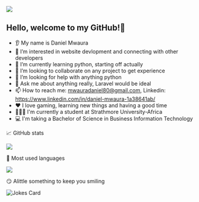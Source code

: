 ![](https://tenor.com/view/gaming-gif-gif-19995452)

## Hello, welcome to my GitHub!👋


* 👂 My name is Daniel Mwaura
* 👀 I’m interested in website devlopment and connecting with other developers
* 🌱 I’m currently learning python, starting off actually
* 🤝 I’m looking to collaborate on any project to get experience
* 🤔 I’m looking for help with anything python
* 💬 Ask me about anything really, Laravel would be ideal
* 📫 How to reach me: mwauradaniel80@gmail.com, Linkedin: https://www.linkedin.com/in/daniel-mwaura-1a38641ab/
* ❤️ I love gaming, learning new things and having a good time
* 👨🏿‍🎓 I'm currently a student at Strathmore University-Africa
* 💻 I'm taking a Bachelor of Science in Business Information Technology 
<!---
mwaura21/mwaura21 is a ✨ special ✨ repository because its `README.md` (this file) appears on your GitHub profile.
You can click the Preview link to take a look at your changes.
--->

📈 GitHub stats

<img src="https://github-readme-stats.vercel.app/api?username=mwaura21&show_icons=true&theme=outrun"/>

:thinking: Most used languages

<img src="https://github-readme-stats.vercel.app/api/top-langs?username=mwaura21&layout=compact&theme=outrun"/>

:smirk: Alittle something to keep you smiling 

![Jokes Card](https://readme-jokes.vercel.app/api)
